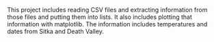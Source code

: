 This project includes reading CSV files and extracting information from those files and putting them into lists.
It also includes plotting that information with matplotlib.
The information includes temperatures and dates from Sitka and Death Valley.